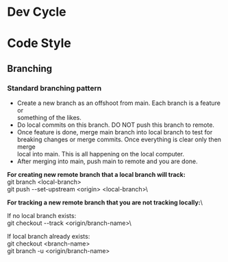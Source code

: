 # Dev Cycle

# Code Style

## Branching

### Standard branching pattern

- Create a new branch as an offshoot from main. Each branch is a feature or\
something of the likes.
- Do local commits on this branch. DO NOT push this branch to remote.
- Once feature is done, merge main branch into local branch to test for \
breaking changes or merge commits. Once everything is clear only then merge \
local into main. This is all happening on the local computer.
- After merging into main, push main to remote and you are done.
  
**For creating new remote branch that a local branch will track:**\
git branch \<local-branch>\
git push --set-upstream \<origin> \<local-branch>\

**For tracking a new remote branch that you are not tracking locally:**\

If no local branch exists:\
git checkout --track \<origin/branch-name>\

If local branch already exists:\
git checkout \<branch-name>\
git branch -u \<origin/branch-name>
